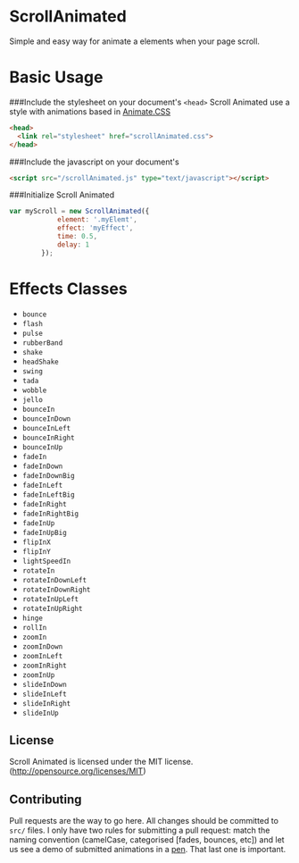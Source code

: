 # ScrollAnimated

Simple and easy way for animate a elements when your page scroll.


# Basic Usage

###Include the stylesheet on your document's ``<head>``
Scroll Animated use a style with animations based in [Animate.CSS](https://daneden.github.io/animate.css/)

```html
<head>
  <link rel="stylesheet" href="scrollAnimated.css">
</head>
```

###Include the javascript on your document's

```html
<script src="/scrollAnimated.js" type="text/javascript"></script>
```

###Initialize Scroll Animated

```javascript
var myScroll = new ScrollAnimated({
			element: '.myElemt',
			effect: 'myEffect',
			time: 0.5,
			delay: 1
		});
```


# Effects Classes

* `bounce`
* `flash`
* `pulse`
* `rubberBand`
* `shake`
* `headShake`
* `swing`
* `tada`
* `wobble`
* `jello`
* `bounceIn`
* `bounceInDown`
* `bounceInLeft`
* `bounceInRight`
* `bounceInUp`
* `fadeIn`
* `fadeInDown`
* `fadeInDownBig`
* `fadeInLeft`
* `fadeInLeftBig`
* `fadeInRight`
* `fadeInRightBig`
* `fadeInUp`
* `fadeInUpBig`
* `flipInX`
* `flipInY`
* `lightSpeedIn`
* `rotateIn`
* `rotateInDownLeft`
* `rotateInDownRight`
* `rotateInUpLeft`
* `rotateInUpRight`
* `hinge`
* `rollIn`
* `zoomIn`
* `zoomInDown`
* `zoomInLeft`
* `zoomInRight`
* `zoomInUp`
* `slideInDown`
* `slideInLeft`
* `slideInRight`
* `slideInUp`


## License

Scroll Animated is licensed under the MIT license. (http://opensource.org/licenses/MIT)

## Contributing

Pull requests are the way to go here. All changes should be committed to `src/` files. I only have two rules for submitting a pull request: match the naming convention (camelCase, categorised [fades, bounces, etc]) and let us see a demo of submitted animations in a [pen](http://codepen.io). That last one is important.
